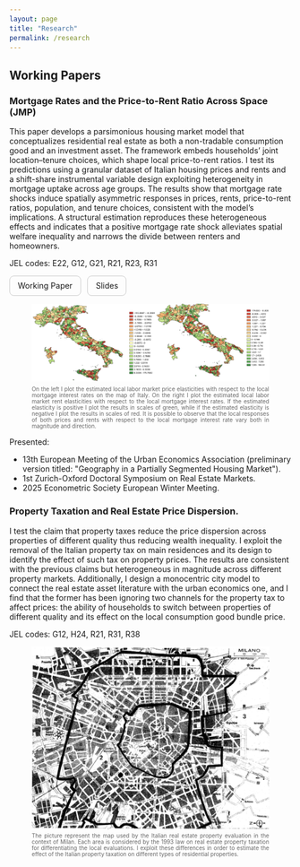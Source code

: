 ```yaml
---
layout: page
title: "Research"
permalink: /research
---
```


<link rel="stylesheet" href="/assets/css/override.css">

## Working Papers

### Mortgage Rates and the Price-to-Rent Ratio Across Space (JMP)

This paper develops a parsimonious housing market model that conceptualizes residential real estate as both a non-tradable consumption good and an investment asset. The framework embeds households’ joint location–tenure choices, which shape local price-to-rent ratios. I test its predictions using a granular dataset of Italian housing prices and rents and a shift-share instrumental variable design exploiting heterogeneity in mortgage uptake across age groups. The results show that mortgage rate shocks induce spatially asymmetric responses in prices, rents, price-to-rent ratios, population, and tenure choices, consistent with the model’s implications. A structural estimation reproduces these heterogeneous effects and indicates that a positive mortgage rate shock alleviates spatial welfare inequality and narrows the divide between renters and homeowners.

JEL codes: E22, G12, G21, R21, R23, R31

<a href="/assets/files/AlbertoNasi_JMP.pdf" 
   target="_blank" rel="noopener" 
     style="display:inline-block; padding:0.6em 1em; border-radius:8px; text-decoration:none; border:1px solid #ccc;">
   Working Paper
</a>
&nbsp;
<a href="/assets/files/AlbertoNasi_JMP_Slides.pdf" 
   target="_blank" rel="noopener" 
     style="display:inline-block; padding:0.6em 1em; border-radius:8px; text-decoration:none; border:1px solid #ccc;">
   Slides
</a>

<figure>
  <img src="/assets/images/PriceandRentMaps.png" alt="Price and Rent Elasticities" width="900">
  <figcaption style="font-size: 0.7em; color: #666; text-align: justify; margin-top: 0.5em;">
  On the left I plot the estimated local labor market price elasticities with respect to the local mortgage interest rates on the map of Italy. On the right I plot the estimated local labor market rent elasticities with respect to the local mortgage interest rates. If the estimated elasticity is positive I plot the results in scales of green, while if the estimated elasticity is negative I plot the results in scales of red. It is possible to observe that the local responses of both prices and rents with respect to the local mortgage interest rate vary both in magnitude and direction.</figcaption>
</figure>  

        
  
Presented:
- 13th European Meeting of the Urban Economics Association (preliminary version titled: "Geography in a Partially Segmented Housing Market").
- 1st Zurich-Oxford Doctoral Symposium on Real Estate Markets.
- 2025 Econometric Society European Winter Meeting.

### Property Taxation and Real Estate Price Dispersion.

I test the claim that property taxes reduce the price dispersion across properties of different quality thus reducing wealth inequality. I exploit the removal of the Italian property tax on main residences and its design to identify the effect of such tax on property prices. The results are consistent with the previous claims but heterogeneous in magnitude across different property markets. Additionally, I design a monocentric city model to connect the real estate asset literature with the urban economics one, and I find that the former has been ignoring two channels for the property tax to affect prices: the ability of households to switch between properties of different quality and its effect on the local consumption good bundle price.				

JEL codes: G12, H24, R21, R31, R38

<figure>
  <img src="/assets/images/MilanMap.jpg" alt="Milan Fiscal Map" width="500" style="display: block; margin: 0 auto;">
  <figcaption style="font-size: 0.7em; color: #666; text-align: justify; margin-top: 0.5em;">
  The picture represent the map used by the Italian real estate property evaluation in the context of Milan. Each area is considered by the 1993 law on real estate property taxation for differentiating the local evaluations. I exploit these differences in order to estimate the effect of the Italian property taxation on different types of residential properties.</figcaption>
</figure> 
